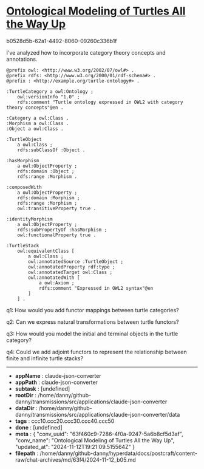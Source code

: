 # [Ontological Modeling of Turtles All the Way Up](https://claude.ai/chat/63f460c9-7286-4f0a-9247-5a6b8cf5d3af)

b0528d5b-62a1-4492-8060-09260c336b1f

 I've analyzed how to incorporate category theory concepts and annotations.

```turtle
@prefix owl: <http://www.w3.org/2002/07/owl#> .
@prefix rdfs: <http://www.w3.org/2000/01/rdf-schema#> .
@prefix : <http://example.org/turtle-ontology#> .

:TurtleCategory a owl:Ontology ;
    owl:versionInfo "1.0" ;
    rdfs:comment "Turtle ontology expressed in OWL2 with category theory concepts"@en .

:Category a owl:Class .
:Morphism a owl:Class .
:Object a owl:Class .

:TurtleObject 
    a owl:Class ;
    rdfs:subClassOf :Object .

:hasMorphism 
    a owl:ObjectProperty ;
    rdfs:domain :Object ;
    rdfs:range :Morphism .

:composedWith 
    a owl:ObjectProperty ;
    rdfs:domain :Morphism ;
    rdfs:range :Morphism ;
    owl:transitiveProperty true .

:identityMorphism 
    a owl:ObjectProperty ;
    rdfs:subPropertyOf :hasMorphism ;
    owl:functionalProperty true .

:TurtleStack 
    owl:equivalentClass [
        a owl:Class ;
        owl:annotatedSource :TurtleObject ;
        owl:annotatedProperty rdf:type ;
        owl:annotatedTarget owl:Class ;
        owl:annotatedWith [
            a owl:Axiom ;
            rdfs:comment "Expressed in OWL2 syntax"@en
        ]
    ] .
```

q1: How would you add functor mappings between turtle categories?

q2: Can we express natural transformations between turtle functors?

q3: How would you model the initial and terminal objects in the turtle category?

q4: Could we add adjoint functors to represent the relationship between finite and infinite turtle stacks?

---

* **appName** : claude-json-converter
* **appPath** : claude-json-converter
* **subtask** : [undefined]
* **rootDir** : /home/danny/github-danny/transmissions/src/applications/claude-json-converter
* **dataDir** : /home/danny/github-danny/transmissions/src/applications/claude-json-converter/data
* **tags** : ccc10.ccc20.ccc30.ccc40.ccc50
* **done** : [undefined]
* **meta** : {
  "conv_uuid": "63f460c9-7286-4f0a-9247-5a6b8cf5d3af",
  "conv_name": "Ontological Modeling of Turtles All the Way Up",
  "updated_at": "2024-11-12T19:21:09.515564Z"
}
* **filepath** : /home/danny/github-danny/hyperdata/docs/postcraft/content-raw/chat-archives/md/63f4/2024-11-12_b05.md